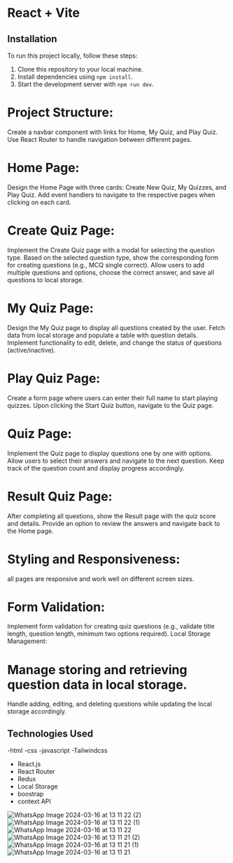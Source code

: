 # React + Vite
## Installation
To run this project locally, follow these steps:

1. Clone this repository to your local machine.
2. Install dependencies using `npm install`.
3. Start the development server with `npm run dev`.
# Project Structure:


Create a navbar component with links for Home, My Quiz, and Play Quiz.
Use React Router to handle navigation between different pages.
# Home Page:

Design the Home Page with three cards: Create New Quiz, My Quizzes, and Play Quiz.
Add event handlers to navigate to the respective pages when clicking on each card.
# Create Quiz Page:

Implement the Create Quiz page with a modal for selecting the question type.
Based on the selected question type, show the corresponding form for creating questions (e.g., MCQ single correct).
Allow users to add multiple questions and options, choose the correct answer, and save all questions to local storage.
# My Quiz Page:

Design the My Quiz page to display all questions created by the user.
Fetch data from local storage and populate a table with question details.
Implement functionality to edit, delete, and change the status of questions (active/inactive).
# Play Quiz Page:

Create a form page where users can enter their full name to start playing quizzes.
Upon clicking the Start Quiz button, navigate to the Quiz page.
# Quiz Page:

Implement the Quiz page to display questions one by one with options.
Allow users to select their answers and navigate to the next question.
Keep track of the question count and display progress accordingly.
# Result Quiz Page:

After completing all questions, show the Result page with the quiz score and details.
Provide an option to review the answers and navigate back to the Home page.
# Styling and Responsiveness:

 all pages are responsive and work well on different screen sizes.

#  Form Validation:

Implement form validation for creating quiz questions (e.g., validate title length, question length, minimum two options required).
Local Storage Management:

# Manage storing and retrieving question data in local storage.
Handle adding, editing, and deleting questions while updating the local storage accordingly.

## Technologies Used
-html
-css
-javascript
-Tailwindcss
- React.js
- React Router
- Redux
- Local Storage
- boostrap
- context API


![WhatsApp Image 2024-03-16 at 13 11 22 (2)](https://github.com/shindebhavika/quiz/assets/103195075/b2d63340-4065-48f6-85b3-b0b1201d33bc)
![WhatsApp Image 2024-03-16 at 13 11 22 (1)](https://github.com/shindebhavika/quiz/assets/103195075/2136ce26-ae5a-4cc0-b41f-4d71b39d513b)
![WhatsApp Image 2024-03-16 at 13 11 22](https://github.com/shindebhavika/quiz/assets/103195075/7e485128-713c-4820-8799-ecbc98d77c50)
![WhatsApp Image 2024-03-16 at 13 11 21 (2)](https://github.com/shindebhavika/quiz/assets/103195075/fca45273-58b9-46d9-9551-e9a921b377a5)
![WhatsApp Image 2024-03-16 at 13 11 21 (1)](https://github.com/shindebhavika/quiz/assets/103195075/45479951-2684-4e1c-9f47-bb5dbb8fe8d2)
![WhatsApp Image 2024-03-16 at 13 11 21](https://github.com/shindebhavika/quiz/assets/103195075/95e805a3-c792-4f16-a1f3-9576bacef02d)
